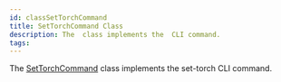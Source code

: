 ```yaml
---
id: classSetTorchCommand
title: SetTorchCommand Class
description: The  class implements the  CLI command.
tags:
---
```

The [SetTorchCommand](classSetTorchCommand) class implements the set-torch CLI command.




